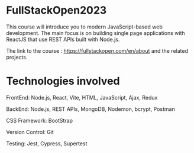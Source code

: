 # FullStackOpen2023

This course will introduce you to modern JavaScript-based web development. The main focus is on building single page applications with ReactJS that use REST APIs built with Node.js.

The link to the course : https://fullstackopen.com/en/about and the related projects.


# Technologies involved

FrontEnd: Node.js, React, Vite, HTML, JavaScript, Ajax, Redux

BackEnd: Node.js, REST APIs, MongoDB, Nodemon, bcrypt, Postman

CSS Framework: BootStrap

Version Control: Git

Testing: Jest, Cypress, Supertest
